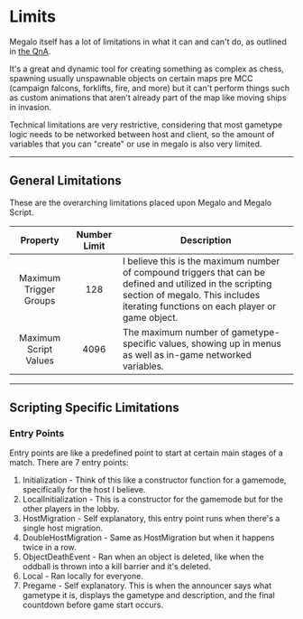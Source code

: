 # Limits 

Megalo itself has a lot of limitations in what it can and can't do, as outlined in [the QnA](https://palelebouf.github.io/OmahaScript/megalo/qna).

It's a great and dynamic tool for creating something as complex as chess, spawning usually unspawnable objects on certain maps pre MCC (campaign falcons, forklifts, fire, and more) but it can't perform things such as custom animations that aren't already part of the map like moving ships in invasion.

Technical limitations are very restrictive, considering that most gametype logic needs to be networked between host and client, so the amount of variables that you can "create" or use in megalo is also very limited.

---

## General Limitations

These are the overarching limitations placed upon Megalo and Megalo Script.

|        Property        	| Number Limit 	| Description                                                                                                                                                                  	|
|:----------------------:	|:------------:	|------------------------------------------------------------------------------------------------------------------------------------------------------------------------------	|
| Maximum Trigger Groups 	|      128     	| I believe this is the maximum number of compound triggers that can be defined and utilized in the scripting section of megalo. This includes iterating functions on each player or game object. 	|
| Maximum Script Values  	| 4096         	| The maximum number of gametype-specific values, showing up in menus as well as in-game networked variables.                                                                  	|

---

## Scripting Specific Limitations

### Entry Points

Entry points are like a predefined point to start at certain main stages of a match. There are 7 entry points:

1. Initialization - Think of this like a constructor function for a gamemode, specifically for the host I believe.
2. LocalInitialization - This is a constructor for the gamemode but for the other players in the lobby.
3. HostMigration - Self explanatory, this entry point runs when there's a single host migration.
4. DoubleHostMigration - Same as HostMigration but when it happens twice in a row.
5. ObjectDeathEvent - Ran when an object is deleted, like when the oddball is thrown into a kill barrier and it's deleted. 
6. Local - Ran locally for everyone.
7. Pregame - Self explanatory. This is when the announcer says what gametype it is, displays the gametype and description, and the final countdown before game start occurs.
